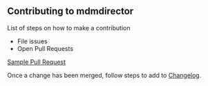 ## Contributing to mdmdirector

List of steps on how to make a contribution

- File issues
- Open Pull Requests

[Sample Pull Request](sample_pr.md)


Once a change has been merged, follow steps to add to [Changelog](changelog.md).
